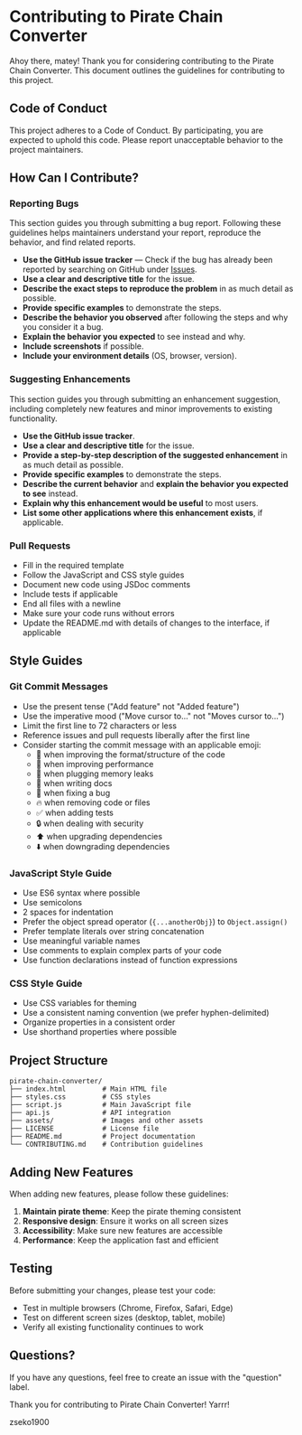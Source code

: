 # Contributing to Pirate Chain Converter

Ahoy there, matey! Thank you for considering contributing to the Pirate Chain Converter. This document outlines the guidelines for contributing to this project.

## Code of Conduct

This project adheres to a Code of Conduct. By participating, you are expected to uphold this code. Please report unacceptable behavior to the project maintainers.

## How Can I Contribute?

### Reporting Bugs

This section guides you through submitting a bug report. Following these guidelines helps maintainers understand your report, reproduce the behavior, and find related reports.

* **Use the GitHub issue tracker** — Check if the bug has already been reported by searching on GitHub under [Issues](https://github.com/zseko1900/pirate-chain-converter/issues).
* **Use a clear and descriptive title** for the issue.
* **Describe the exact steps to reproduce the problem** in as much detail as possible.
* **Provide specific examples** to demonstrate the steps.
* **Describe the behavior you observed** after following the steps and why you consider it a bug.
* **Explain the behavior you expected** to see instead and why.
* **Include screenshots** if possible.
* **Include your environment details** (OS, browser, version).

### Suggesting Enhancements

This section guides you through submitting an enhancement suggestion, including completely new features and minor improvements to existing functionality.

* **Use the GitHub issue tracker**.
* **Use a clear and descriptive title** for the issue.
* **Provide a step-by-step description of the suggested enhancement** in as much detail as possible.
* **Provide specific examples** to demonstrate the steps.
* **Describe the current behavior** and **explain the behavior you expected to see** instead.
* **Explain why this enhancement would be useful** to most users.
* **List some other applications where this enhancement exists**, if applicable.

### Pull Requests

* Fill in the required template
* Follow the JavaScript and CSS style guides
* Document new code using JSDoc comments
* Include tests if applicable
* End all files with a newline
* Make sure your code runs without errors
* Update the README.md with details of changes to the interface, if applicable

## Style Guides

### Git Commit Messages

* Use the present tense ("Add feature" not "Added feature")
* Use the imperative mood ("Move cursor to..." not "Moves cursor to...")
* Limit the first line to 72 characters or less
* Reference issues and pull requests liberally after the first line
* Consider starting the commit message with an applicable emoji:
    * 🎨 when improving the format/structure of the code
    * 🐎 when improving performance
    * 🚱 when plugging memory leaks
    * 📝 when writing docs
    * 🐛 when fixing a bug
    * 🔥 when removing code or files
    * ✅ when adding tests
    * 🔒 when dealing with security
    * ⬆️ when upgrading dependencies
    * ⬇️ when downgrading dependencies

### JavaScript Style Guide

* Use ES6 syntax where possible
* Use semicolons
* 2 spaces for indentation
* Prefer the object spread operator (`{...anotherObj}`) to `Object.assign()`
* Prefer template literals over string concatenation
* Use meaningful variable names
* Use comments to explain complex parts of your code
* Use function declarations instead of function expressions

### CSS Style Guide

* Use CSS variables for theming
* Use a consistent naming convention (we prefer hyphen-delimited)
* Organize properties in a consistent order
* Use shorthand properties where possible

## Project Structure

```
pirate-chain-converter/
├── index.html         # Main HTML file
├── styles.css         # CSS styles
├── script.js          # Main JavaScript file
├── api.js             # API integration 
├── assets/            # Images and other assets
├── LICENSE            # License file
├── README.md          # Project documentation
└── CONTRIBUTING.md    # Contribution guidelines
```

## Adding New Features

When adding new features, please follow these guidelines:

1. **Maintain pirate theme**: Keep the pirate theming consistent
2. **Responsive design**: Ensure it works on all screen sizes
3. **Accessibility**: Make sure new features are accessible
4. **Performance**: Keep the application fast and efficient

## Testing

Before submitting your changes, please test your code:

* Test in multiple browsers (Chrome, Firefox, Safari, Edge)
* Test on different screen sizes (desktop, tablet, mobile)
* Verify all existing functionality continues to work

## Questions?

If you have any questions, feel free to create an issue with the "question" label.

Thank you for contributing to Pirate Chain Converter! Yarrr! 

zseko1900
